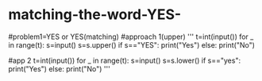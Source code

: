 # matching-the-word-YES-
#problem1=YES or YES(matching)
#approach 1(upper)
'''
t=int(input())
for _ in range(t):
  s=input()
  s=s.upper()
  if s=="YES":
    print("Yes")
  else:
    print("No")

#app 2
t=int(input())
for _ in range(t):
  s=input()
  s=s.lower()
  if s=="yes":
    print("Yes")
  else:
    print("No")
'''

